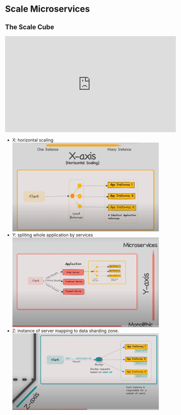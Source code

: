 # Scale Microservices

## The Scale Cube

<iframe width="560" height="315" src="https://www.youtube.com/embed/q1RUnL4xTds?si=zzOCfDAkFtBi4oBz" title="YouTube video player" frameborder="0" allow="accelerometer; autoplay; clipboard-write; encrypted-media; gyroscope; picture-in-picture; web-share" referrerpolicy="strict-origin-when-cross-origin" allowfullscreen></iframe>


- X: horizontal scaling
![image](./img/2024-04-02-21-14-54.png)
- Y: spliting whole application by services
![image](./img/2024-04-02-21-15-02.png)
- Z: instance of server mapping to data sharding zone.
![image](./img/2024-04-02-21-15-10.png)